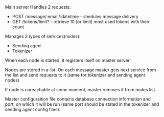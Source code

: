 Main server
Handles 2 requests:
- POST /message/:email/:datetime - shedules message delivery
- GET /tokens/limit? - retrieve 10 (or limit) most used tokens with their count

Manages 2 types of services(nodes):
  - Sending agent
  - Tokenizer

When each node is started, it registers itself on master server.

Nodes are stored in a list. On each message master gets next service from the list
and send requests to it (same for tokenizer and sending agent nodes)

If node is unreachable at some moment, master removes it from nodes list.

Master configuraition file contains database connection information and  port, on which it will be run 
(same port should be stated in the tokenizer and sending agent config files).
